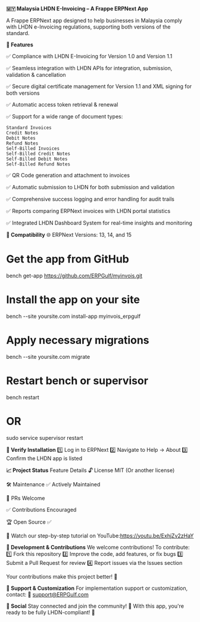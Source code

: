 **🇲🇾 Malaysia LHDN E-Invoicing – A Frappe ERPNext App**

A Frappe ERPNext app designed to help businesses in Malaysia comply with LHDN e-Invoicing regulations, supporting both versions of the standard.

**🚀 Features**

✅ Compliance with LHDN E-Invoicing for Version 1.0 and Version 1.1

✅ Seamless integration with LHDN APIs for integration, submission, validation & cancellation

✅ Secure digital certificate management for Version 1.1 and XML signing for both versions

✅ Automatic access token retrieval & renewal

✅ Support for a wide range of document types:

    Standard Invoices
    Credit Notes
    Debit Notes
    Refund Notes
    Self-Billed Invoices
    Self-Billed Credit Notes
    Self-Billed Debit Notes
    Self-Billed Refund Notes

✅ QR Code generation and attachment to invoices

✅ Automatic submission to LHDN for both submission and validation

✅ Comprehensive success logging and error handling for audit trails

✅ Reports comparing ERPNext invoices with LHDN portal statistics

✅ Integrated LHDN Dashboard System for real-time insights and monitoring

**🔹 Compatibility**
🌐 ERPNext Versions: 13, 14, and 15


# Get the app from GitHub
bench get-app https://github.com/ERPGulf/myinvois.git

# Install the app on your site
bench --site yoursite.com install-app myinvois_erpgulf

# Apply necessary migrations
bench --site yoursite.com migrate

# Restart bench or supervisor
bench restart
# OR
sudo service supervisor restart


**🔹 Verify Installation**
1️⃣ Log in to ERPNext
2️⃣ Navigate to Help → About
3️⃣ Confirm the LHDN app is listed

**📈 Project Status**
Feature Details 🔓 License MIT (Or another license)

🛠 Maintenance
✅ Actively Maintained

🔄 PRs Welcome

✅ Contributions Encouraged

🏆 Open Source ✅

🎥 Watch our step-by-step tutorial on YouTube:https://youtu.be/ExhjZv2zHaY

**🌟 Development & Contributions**
We welcome contributions! To contribute:
1️⃣ Fork this repository
2️⃣ Improve the code, add features, or fix bugs
3️⃣ Submit a Pull Request for review
4️⃣ Report issues via the Issues section

Your contributions make this project better! 🙌

**📩 Support & Customization**
For implementation support or customization, contact: 📧 support@ERPGulf.com

**👥 Social**
Stay connected and join the community! 🚀
With this app, you're ready to be fully LHDN-compliant! 🎯

